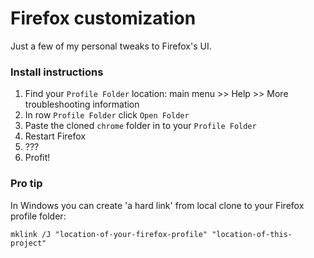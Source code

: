 # Firefox customization

Just a few of my personal tweaks to Firefox's UI.

### Install instructions

1. Find your `Profile Folder` location: main menu >> Help >> More troubleshooting information
2. In row `Profile Folder` click `Open Folder`
3. Paste the cloned `chrome` folder in to your `Profile Folder` 
4. Restart Firefox
5. ???
6. Profit!

### Pro tip

In Windows you can create 'a hard link' from local clone to your Firefox profile folder:

```
mklink /J "location-of-your-firefox-profile" "location-of-this-project"
```
